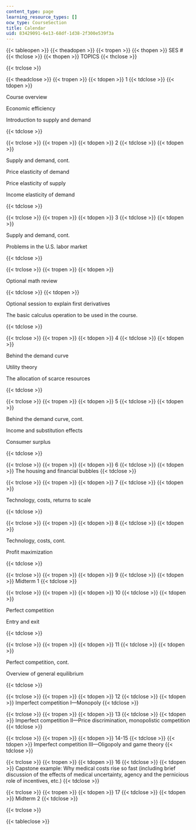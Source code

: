 ```yaml
---
content_type: page
learning_resource_types: []
ocw_type: CourseSection
title: Calendar
uid: 83429091-6e13-68df-1d38-2f300e539f3a
---
```


{{< tableopen >}}
{{< theadopen >}}
{{< tropen >}}
{{< thopen >}}
SES #
{{< thclose >}}
{{< thopen >}}
TOPICS
{{< thclose >}}

{{< trclose >}}

{{< theadclose >}}
{{< tropen >}}
{{< tdopen >}}
1
{{< tdclose >}}
{{< tdopen >}}


Course overview

Economic efficiency

Introduction to supply and demand


{{< tdclose >}}

{{< trclose >}}
{{< tropen >}}
{{< tdopen >}}
2
{{< tdclose >}}
{{< tdopen >}}


Supply and demand, cont.

Price elasticity of demand

Price elasticity of supply

Income elasticity of demand


{{< tdclose >}}

{{< trclose >}}
{{< tropen >}}
{{< tdopen >}}
3
{{< tdclose >}}
{{< tdopen >}}


Supply and demand, cont.

Problems in the U.S. labor market


{{< tdclose >}}

{{< trclose >}}
{{< tropen >}}
{{< tdopen >}}


Optional math review


{{< tdclose >}}
{{< tdopen >}}


Optional session to explain first derivatives

The basic calculus operation to be used in the course.


{{< tdclose >}}

{{< trclose >}}
{{< tropen >}}
{{< tdopen >}}
4
{{< tdclose >}}
{{< tdopen >}}


Behind the demand curve

Utility theory

The allocation of scarce resources


{{< tdclose >}}

{{< trclose >}}
{{< tropen >}}
{{< tdopen >}}
5
{{< tdclose >}}
{{< tdopen >}}


Behind the demand curve, cont.

Income and substitution effects

Consumer surplus


{{< tdclose >}}

{{< trclose >}}
{{< tropen >}}
{{< tdopen >}}
6
{{< tdclose >}}
{{< tdopen >}}
The housing and financial bubbles
{{< tdclose >}}

{{< trclose >}}
{{< tropen >}}
{{< tdopen >}}
7
{{< tdclose >}}
{{< tdopen >}}


Technology, costs, returns to scale


{{< tdclose >}}

{{< trclose >}}
{{< tropen >}}
{{< tdopen >}}
8
{{< tdclose >}}
{{< tdopen >}}


Technology, costs, cont.

Profit maximization


{{< tdclose >}}

{{< trclose >}}
{{< tropen >}}
{{< tdopen >}}
9
{{< tdclose >}}
{{< tdopen >}}
Midterm 1
{{< tdclose >}}

{{< trclose >}}
{{< tropen >}}
{{< tdopen >}}
10
{{< tdclose >}}
{{< tdopen >}}


Perfect competition

Entry and exit


{{< tdclose >}}

{{< trclose >}}
{{< tropen >}}
{{< tdopen >}}
11
{{< tdclose >}}
{{< tdopen >}}


Perfect competition, cont.

Overview of general equilibrium


{{< tdclose >}}

{{< trclose >}}
{{< tropen >}}
{{< tdopen >}}
12
{{< tdclose >}}
{{< tdopen >}}
Imperfect competition I—Monopoly
{{< tdclose >}}

{{< trclose >}}
{{< tropen >}}
{{< tdopen >}}
13
{{< tdclose >}}
{{< tdopen >}}
Imperfect competition II—Price discrimination, monopolistic competition
{{< tdclose >}}

{{< trclose >}}
{{< tropen >}}
{{< tdopen >}}
14-15
{{< tdclose >}}
{{< tdopen >}}
Imperfect competition III—Oligopoly and game theory
{{< tdclose >}}

{{< trclose >}}
{{< tropen >}}
{{< tdopen >}}
16
{{< tdclose >}}
{{< tdopen >}}
Capstone example: Why medical costs rise so fast (including brief discussion of the effects of medical uncertainty, agency and the pernicious role of incentives, etc.)
{{< tdclose >}}

{{< trclose >}}
{{< tropen >}}
{{< tdopen >}}
17
{{< tdclose >}}
{{< tdopen >}}
Midterm 2
{{< tdclose >}}

{{< trclose >}}

{{< tableclose >}}